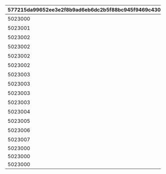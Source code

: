 |577215da99652ee3e2f8b9ad6eb6dc2b5f88bc945f9469c430211642087635cf|4a313517fe179e399c61c91035e2011d71c32dc7e520f5e71b528374b37f895e|5f378e8b40279bedd4458db0115fa0ff5475c0a7f5d9348f9924cb8f3bc874a0|204d7d8cb1f7232dd6dba95998a815fe5ddc9592163702f19496a6acc024989d|5974d024b6aa666891ee9b8135b41ab74e56421ec4e24c52c5ce2aee12734648|08571e7e20c2213e34a2abb609ec5903de9fe4abf7f53df991e7d68b1c453bc3|667faea8e80829ad39a51209a49b7afa13394fb82f83d0dd28852c764d663189|5b149039c290c2f130c0cf9c622917a66eed61fc6c94cd87082fb20a371e747c|
| --- | --- | --- | --- | --- | --- | --- | --- |
|5023000|1|2020/08/16 5:00:00|1|どうしてこんな\nことに……？|0|2030/01/01 1:00:00|0|
|5023001|2|2020/08/16 5:00:00|2|ごきげんようが\n言えなくて|0|2030/01/01 1:00:00|0|
|5023002|3|2020/08/16 5:00:00|3|やっちゃった！|0|2030/01/01 1:00:00|0|
|5023002|4|2020/08/17 5:00:00|4|ユニさんは\nこんな人|0|2030/01/01 1:00:00|0|
|5023002|5|2020/08/17 5:00:00|5|クロエさんは\nこんな人|0|2030/01/01 1:00:00|0|
|5023002|6|2020/08/17 5:00:00|6|チエルさんは\nこんな人|0|2030/01/01 1:00:00|0|
|5023003|7|2020/08/18 5:00:00|7|知的な\nユニさん|0|2030/01/01 1:00:00|0|
|5023003|8|2020/08/18 5:00:00|8|優しい\nクロエさん|0|2030/01/01 1:00:00|0|
|5023003|9|2020/08/18 5:00:00|9|憧れの\nチエルさん|0|2030/01/01 1:00:00|0|
|5023003|10|2020/08/19 5:00:00|10|特別講座の\n練習|0|2030/01/01 1:00:00|0|
|5023004|11|2020/08/19 5:00:00|11|いよいよ\n特別講座|0|2030/01/01 1:00:00|0|
|5023005|12|2020/08/19 5:00:00|12|さすがBB団の\n団長さん！|0|2030/01/01 1:00:00|0|
|5023006|13|2020/08/19 5:00:00|13|マンドラゴラで\nパニック|0|2030/01/01 1:00:00|0|
|5023007|14|2020/08/23 5:00:00|14|最終日|0|2030/01/01 1:00:00|0|
|5023000|0|2020/08/23 21:00:00|15||0|2030/01/01 1:00:00|1|
|5023000|0|2020/08/23 21:00:00|16||0|2030/01/01 1:00:00|1|
|5023000|0|2020/08/23 21:00:00|17||0|2030/01/01 1:00:00|1|